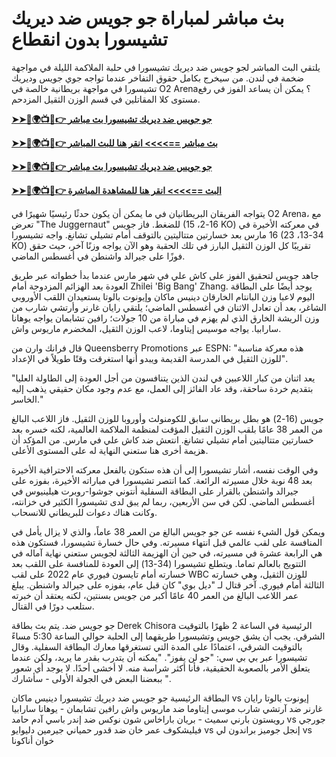 #  بث مباشر لمباراة جو جويس ضد ديريك تشيسورا بدون انقطاع

يلتقي البث المباشر لجو جويس ضد ديريك تشيسورا في حلبة الملاكمة الليلة في مواجهة ضخمة في لندن. من سيخرج بكامل حقوق التفاخر عندما تواجه جوي جويس وديريك تشيسورا في مواجهة بريطانية خالصة في O2 Arena؟ يمكن أن يساعد الفوز في رفع مستوى كلا المقاتلين في قسم الوزن الثقيل المزدحم.

**[➤➤🔴🌍📺📱👉 جو جويس ضد ديريك تشيسورا بث مباشر](https://cutt.ly/delzg1nq)**

**[➤➤🔴🌍📺📱👉 بث مباشر ==>>>> انقر هنا للبث المباشر](https://cutt.ly/delzg1nq)**

**[➤➤🔴🌍📺📱👉 جو جويس ضد ديريك تشيسورا بث مباشر](https://cutt.ly/delzg1nq)**

**[➤➤🔴🌍📺📱👉 البث ==>>>> انقر هنا للمشاهدة المباشرة](https://cutt.ly/delzg1nq)**

يتواجه الفريقان البريطانيان في ما يمكن أن يكون حدثًا رئيسيًا شهيرًا في O2 Arena، مع تعرض "The Juggernaut" للضغط.
فاز جويس (16-2، 15 KO) في معركته الأخيرة في 16 مارس بعد خسارتين متتاليتين بالتوقف أمام تشيلي تشانغ. واجه تشيسورا (34-13، 23 KO) تقريبًا كل الوزن الثقيل البارز في تلك الحقبة وهو الآن يواجه وزنًا آخر، حيث حقق فوزًا على جيرالد واشنطن في أغسطس الماضي.

جاهد جويس لتحقيق الفوز على كاش علي في شهر مارس عندما بدأ خطواته عبر طريق العودة بعد الهزائم المزدوجة أمام Zhilei 'Big Bang' Zhang.
يوجد أيضًا على البطاقة اليوم لاعبا وزن البانتام الخارقان دينيس ماكان وإيونوت بالوتا يستعيدان اللقب الأوروبي الشاغر، بعد أن تعادل الاثنان في أغسطس الماضي؛ يلتقي رايان غارنر وأرتشي شارب من وزن الريشة الخارق الذي لم يهزم في مباراة من 10 جولات؛ رافين تشابمان يواجه يوهانا سارابيا. يواجه موسيس إيتاوما، لاعب الوزن الثقيل، المخضرم ماريوس واش.

قال فرانك وارن من Queensberry Promotions عبر ESPN: "هذه معركة مناسبة للوزن الثقيل في المدرسة القديمة ويبدو أنها استغرقت وقتًا طويلاً في الإعداد".

"يعد اثنان من كبار اللاعبين في لندن الذين يتنافسون من أجل العودة إلى الطاولة العليا بتقديم خردة ساحقة، وقد عاد الفائز إلى العمل، مع عدم وجود مكان حقيقي يذهب إليه الخاسر."

جويس (16-2) هو بطل بريطاني سابق للكومنولث وأوروبا للوزن الثقيل. فاز اللاعب البالغ من العمر 38 عامًا بلقب الوزن الثقيل المؤقت لمنظمة الملاكمة العالمية، لكنه خسره بعد خسارتين متتاليتين أمام تشيلي تشانغ. انتعش ضد كاش علي في مارس.
من المؤكد أن هزيمة أخرى هنا ستعني النهاية له على المستوى الأعلى.

وفي الوقت نفسه، أشار تشيسورا إلى أن هذه ستكون بالفعل معركته الاحترافية الأخيرة بعد 48 نوبة خلال مسيرته الرائعة.
كما انتصر تشيسورا في مباراته الأخيرة، بفوزه على جيرالد واشنطن بالقرار على البطاقة السفلية أنتوني جوشوا-روبرت هيلينيوس في أغسطس الماضي.
لكن في سن الأربعين، ربما لم يبق لدى تشيسورا الكثير في خزانته، وكانت هناك دعوات للبريطاني للانسحاب.

ويمكن قول الشيء نفسه عن جو جويس البالغ من العمر 38 عاماً، والذي لا يزال يأمل في المنافسة على لقب عالمي قبل انتهاء مسيرته.
وفي حال خسارة تشيسورا، فستكون هذه هي الرابعة عشرة في مسيرته، في حين أن الهزيمة الثالثة لجويس ستعني نهاية آماله في التتويج بالعالم تماما.
ويتطلع تشيسورا (34-13) إلى العودة للمنافسة على اللقب بعد خسارته أمام تايسون فيوري عام 2022 على لقب WBC للوزن الثقيل، وهي خسارته الثالثة أمام فيوري. آخر قتال لـ "ديل بوي" كان قبل عام، بفوزه على جيرالد واشنطن. يبلغ عمر اللاعب البالغ من العمر 40 عامًا أكبر من جويس بسنتين، لكنه يعتقد أن خبرته ستلعب دورًا في القتال.

جو جويس ضد. يتم بث بطاقة Derek Chisora ​​الرئيسية في الساعة 2 ظهرًا بالتوقيت الشرقي. يجب أن يشق جويس وتشيسورا طريقهما إلى الحلبة حوالي الساعة 5:30 مساءً بالتوقيت الشرقي، اعتمادًا على المدة التي تستغرقها معارك البطاقة السفلية.
وقال تشيسورا عبر بي بي سي: "جو لن يفوز". "يمكنه أن يتدرب بقدر ما يريد، ولكن عندما يتعلق الأمر بالصعوبة الحقيقية، فأنا أكثر شراسة منه. لا أخشى أحدًا. لا يوجد أي شعور ببعضنا البعض في الجولة الأولى - سأشارك ".

البطاقة الرئيسية
جو جويس ضد ديريك تشيسورا
دينيس ماكان vs إيونوت بالوتا
رايان غارنر ضد آرتشي شارب
موسى إيتاوما ضد ماريوس واش
رافين تشابمان - يوهانا سارابيا
رويستون بارني سميث - بريان باراخاس
شون نوكس ضد إندر باسي
آدم حامد vs جورجي فيليشكوف
عمر خان ضد قدور حمياني
جيرمين دليوايو vs إنجل جوميز
براندون لي vs خوان أناكونا
